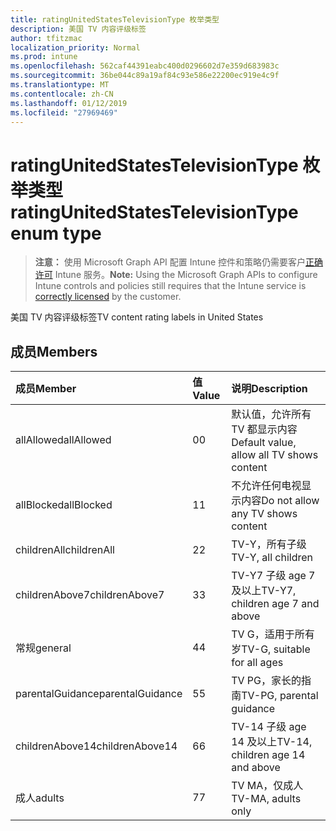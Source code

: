 ```yaml
---
title: ratingUnitedStatesTelevisionType 枚举类型
description: 美国 TV 内容评级标签
author: tfitzmac
localization_priority: Normal
ms.prod: intune
ms.openlocfilehash: 562caf44391eabc400d0296602d7e359d683983c
ms.sourcegitcommit: 36be044c89a19af84c93e586e22200ec919e4c9f
ms.translationtype: MT
ms.contentlocale: zh-CN
ms.lasthandoff: 01/12/2019
ms.locfileid: "27969469"
---
```

# <a name="ratingunitedstatestelevisiontype-enum-type"></a><span data-ttu-id="13f92-103">ratingUnitedStatesTelevisionType 枚举类型</span><span class="sxs-lookup"><span data-stu-id="13f92-103">ratingUnitedStatesTelevisionType enum type</span></span>

> <span data-ttu-id="13f92-104">**注意：** 使用 Microsoft Graph API 配置 Intune 控件和策略仍需要客户[正确许可](https://go.microsoft.com/fwlink/?linkid=839381) Intune 服务。</span><span class="sxs-lookup"><span data-stu-id="13f92-104">**Note:** Using the Microsoft Graph APIs to configure Intune controls and policies still requires that the Intune service is [correctly licensed](https://go.microsoft.com/fwlink/?linkid=839381) by the customer.</span></span>

<span data-ttu-id="13f92-105">美国 TV 内容评级标签</span><span class="sxs-lookup"><span data-stu-id="13f92-105">TV content rating labels in United States</span></span>
## <a name="members"></a><span data-ttu-id="13f92-106">成员</span><span class="sxs-lookup"><span data-stu-id="13f92-106">Members</span></span>
|<span data-ttu-id="13f92-107">成员</span><span class="sxs-lookup"><span data-stu-id="13f92-107">Member</span></span>|<span data-ttu-id="13f92-108">值</span><span class="sxs-lookup"><span data-stu-id="13f92-108">Value</span></span>|<span data-ttu-id="13f92-109">说明</span><span class="sxs-lookup"><span data-stu-id="13f92-109">Description</span></span>|
|:---|:---|:---|
|<span data-ttu-id="13f92-110">allAllowed</span><span class="sxs-lookup"><span data-stu-id="13f92-110">allAllowed</span></span>|<span data-ttu-id="13f92-111">0</span><span class="sxs-lookup"><span data-stu-id="13f92-111">0</span></span>|<span data-ttu-id="13f92-112">默认值，允许所有 TV 都显示内容</span><span class="sxs-lookup"><span data-stu-id="13f92-112">Default value, allow all TV shows content</span></span>|
|<span data-ttu-id="13f92-113">allBlocked</span><span class="sxs-lookup"><span data-stu-id="13f92-113">allBlocked</span></span>|<span data-ttu-id="13f92-114">1</span><span class="sxs-lookup"><span data-stu-id="13f92-114">1</span></span>|<span data-ttu-id="13f92-115">不允许任何电视显示内容</span><span class="sxs-lookup"><span data-stu-id="13f92-115">Do not allow any TV shows content</span></span>|
|<span data-ttu-id="13f92-116">childrenAll</span><span class="sxs-lookup"><span data-stu-id="13f92-116">childrenAll</span></span>|<span data-ttu-id="13f92-117">2</span><span class="sxs-lookup"><span data-stu-id="13f92-117">2</span></span>|<span data-ttu-id="13f92-118">TV-Y，所有子级</span><span class="sxs-lookup"><span data-stu-id="13f92-118">TV-Y, all children</span></span>|
|<span data-ttu-id="13f92-119">childrenAbove7</span><span class="sxs-lookup"><span data-stu-id="13f92-119">childrenAbove7</span></span>|<span data-ttu-id="13f92-120">3</span><span class="sxs-lookup"><span data-stu-id="13f92-120">3</span></span>|<span data-ttu-id="13f92-121">TV-Y7 子级 age 7 及以上</span><span class="sxs-lookup"><span data-stu-id="13f92-121">TV-Y7, children age 7 and above</span></span>|
|<span data-ttu-id="13f92-122">常规</span><span class="sxs-lookup"><span data-stu-id="13f92-122">general</span></span>|<span data-ttu-id="13f92-123">4</span><span class="sxs-lookup"><span data-stu-id="13f92-123">4</span></span>|<span data-ttu-id="13f92-124">TV G，适用于所有岁</span><span class="sxs-lookup"><span data-stu-id="13f92-124">TV-G, suitable for all ages</span></span>|
|<span data-ttu-id="13f92-125">parentalGuidance</span><span class="sxs-lookup"><span data-stu-id="13f92-125">parentalGuidance</span></span>|<span data-ttu-id="13f92-126">5</span><span class="sxs-lookup"><span data-stu-id="13f92-126">5</span></span>|<span data-ttu-id="13f92-127">TV PG，家长的指南</span><span class="sxs-lookup"><span data-stu-id="13f92-127">TV-PG, parental guidance</span></span>|
|<span data-ttu-id="13f92-128">childrenAbove14</span><span class="sxs-lookup"><span data-stu-id="13f92-128">childrenAbove14</span></span>|<span data-ttu-id="13f92-129">6</span><span class="sxs-lookup"><span data-stu-id="13f92-129">6</span></span>|<span data-ttu-id="13f92-130">TV-14 子级 age 14 及以上</span><span class="sxs-lookup"><span data-stu-id="13f92-130">TV-14, children age 14 and above</span></span>|
|<span data-ttu-id="13f92-131">成人</span><span class="sxs-lookup"><span data-stu-id="13f92-131">adults</span></span>|<span data-ttu-id="13f92-132">7</span><span class="sxs-lookup"><span data-stu-id="13f92-132">7</span></span>|<span data-ttu-id="13f92-133">TV MA，仅成人</span><span class="sxs-lookup"><span data-stu-id="13f92-133">TV-MA, adults only</span></span>|



